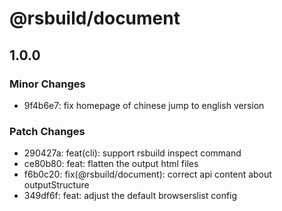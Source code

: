 # @rsbuild/document

## 1.0.0

### Minor Changes

- 9f4b6e7: fix homepage of chinese jump to english version

### Patch Changes

- 290427a: feat(cli): support rsbuild inspect command
- ce80b80: feat: flatten the output html files
- f6b0c20: fix(@rsbuild/document): correct api content about outputStructure
- 349df6f: feat: adjust the default browserslist config
